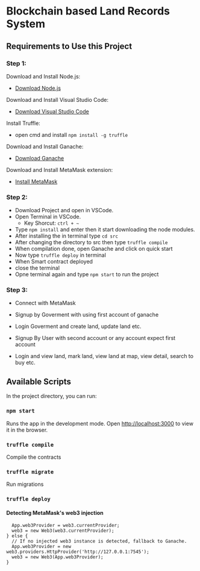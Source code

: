 # Blockchain based Land Records System

## Requirements to Use this Project

### Step 1:

Download and Install Node.js: 
 - <a href="https://nodejs.org/en/download/" > Download Node.js </a>

Download and Install Visual Studio Code:
 - <a href="https://code.visualstudio.com/download" > Download Visual Studio Code </a>

Install Truffle:
 - open cmd and install `npm install -g truffle`

Download and Install Ganache:
 - <a href="https://www.trufflesuite.com/ganache" > Download Ganache </a>

Download and Install MetaMask extension:
 - <a href="https://chrome.google.com/webstore/detail/metamask/nkbihfbeogaeaoehlefnkodbefgpgknn?hl=en" > Install MetaMask </a>

### Step 2:

- Download Project and open in VSCode.
- Open Terminal in VSCode.
  - Key Shorcut: `ctrl + ~`
- Type `npm install` and enter then it start downloading the node modules.
- After installing the in terminal type `cd src`
- After changing the directory to src then type `truffle compile`
- When compilation done, open Ganache and click on quick start
- Now type `truffle deploy` in terminal
- When Smart contract deployed
- close the terminal
- Opne terminal again and type `npm start` to run the project

### Step 3:

- Connect with MetaMask
- Signup by Goverment with using first account of ganache
- Login Goverment and create land, update land etc.

- Signup By User with second account or any account expect first account
- Login and view land, mark land, view land at map, view detail, search to buy etc.


## Available Scripts

In the project directory, you can run:

### `npm start`

Runs the app in the development mode.
Open [http://localhost:3000](http://localhost:3000) to view it in the browser.

### `truffle compile`

Compile the contracts

### `truffle migrate`

Run migrations 

### `truffle deploy`



#### Detecting MetaMask's web3 injection

```if (typeof web3 !== 'undefined') {
  App.web3Provider = web3.currentProvider;
  web3 = new Web3(web3.currentProvider);
} else {
  // If no injected web3 instance is detected, fallback to Ganache.
  App.web3Provider = new web3.providers.HttpProvider('http://127.0.0.1:7545');
  web3 = new Web3(App.web3Provider);
}
```
